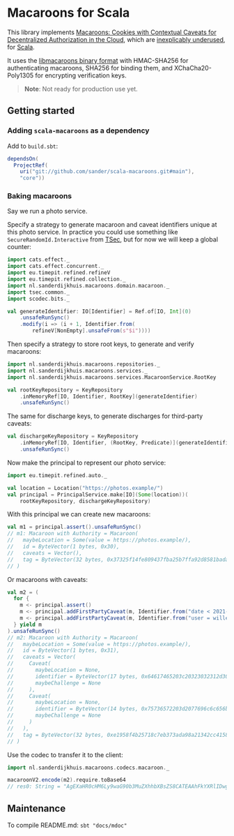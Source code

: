 # Macaroons for Scala

This library implements [Macaroons: Cookies with Contextual Caveats for Decentralized Authorization in the Cloud](https://research.google/pubs/pub41892/), which are [inexplicably underused](https://latacora.micro.blog/a-childs-garden/), for [Scala](https://www.scala-lang.org/).

It uses the [libmacaroons binary format](https://github.com/rescrv/libmacaroons/blob/master/doc/format.txt) with HMAC-SHA256 for authenticating macaroons, SHA256 for binding them, and XChaCha20-Poly1305 for encrypting verification keys.

> **Note**: Not ready for production use yet.

## Getting started

### Adding `scala-macaroons` as a dependency

Add to `build.sbt`:

```scala
dependsOn(
  ProjectRef(
    uri("git://github.com/sander/scala-macaroons.git#main"),
    "core"))
```

### Baking macaroons

Say we run a photo service.

Specify a strategy to generate macaroon and caveat identifiers unique at this photo service. In practice you could use something like `SecureRandomId.Interactive` from [TSec](https://jmcardon.github.io/tsec/), but for now we will keep a global counter:

```scala
import cats.effect._
import cats.effect.concurrent._
import eu.timepit.refined.refineV
import eu.timepit.refined.collection._
import nl.sanderdijkhuis.macaroons.domain.macaroon._
import tsec.common._
import scodec.bits._

val generateIdentifier: IO[Identifier] = Ref.of[IO, Int](0)
    .unsafeRunSync()
    .modify(i => (i + 1, Identifier.from(
        refineV[NonEmpty].unsafeFrom(s"$i"))))
```

Then specify a strategy to store root keys, to generate and verify macaroons:

```scala
import nl.sanderdijkhuis.macaroons.repositories._
import nl.sanderdijkhuis.macaroons.services._
import nl.sanderdijkhuis.macaroons.services.MacaroonService.RootKey

val rootKeyRepository = KeyRepository
    .inMemoryRef[IO, Identifier, RootKey](generateIdentifier)
    .unsafeRunSync()
```

The same for discharge keys, to generate discharges for third-party caveats:

```scala
val dischargeKeyRepository = KeyRepository
    .inMemoryRef[IO, Identifier, (RootKey, Predicate)](generateIdentifier)
    .unsafeRunSync()
```

Now make the principal to represent our photo service:

```scala
import eu.timepit.refined.auto._

val location = Location("https://photos.example/")
val principal = PrincipalService.make[IO](Some(location))(
    rootKeyRepository, dischargeKeyRepository)
```

With this principal we can create new macaroons:

```scala
val m1 = principal.assert().unsafeRunSync()
// m1: Macaroon with Authority = Macaroon(
//   maybeLocation = Some(value = https://photos.example/),
//   id = ByteVector(1 bytes, 0x30),
//   caveats = Vector(),
//   tag = ByteVector(32 bytes, 0x37325f14fe809437fba25b7ffa92d8581bada0da5a8d8192aaf77e8b4cd748bc)
// )
```

Or macaroons with caveats:

```scala
val m2 = (
  for {
    m <- principal.assert()
    m <- principal.addFirstPartyCaveat(m, Identifier.from("date < 2021-04-18"))
    m <- principal.addFirstPartyCaveat(m, Identifier.from("user = willeke"))
  } yield m
).unsafeRunSync()
// m2: Macaroon with Authority = Macaroon(
//   maybeLocation = Some(value = https://photos.example/),
//   id = ByteVector(1 bytes, 0x31),
//   caveats = Vector(
//     Caveat(
//       maybeLocation = None,
//       identifier = ByteVector(17 bytes, 0x64617465203c20323032312d30342d3138),
//       maybeChallenge = None
//     ),
//     Caveat(
//       maybeLocation = None,
//       identifier = ByteVector(14 bytes, 0x75736572203d2077696c6c656b65),
//       maybeChallenge = None
//     )
//   ),
//   tag = ByteVector(32 bytes, 0xe1958f4b25718c7eb373ada98a21342cc415834078c9b0612d12e05388b1fa4f)
// )
```

Use the codec to transfer it to the client:

```scala
import nl.sanderdijkhuis.macaroons.codecs.macaroon._

macaroonV2.encode(m2).require.toBase64
// res0: String = "AgEXaHR0cHM6Ly9waG90b3MuZXhhbXBsZS8CATEAAhFkYXRlIDwgMjAyMS0wNC0xOAACDnVzZXIgPSB3aWxsZWtlAAAGIOGVj0slcYx+s3OtqYohNCzEFYNAeMmwYS0S4FOIsfpP"
```

## Maintenance

To compile README.md: `sbt "docs/mdoc"`
